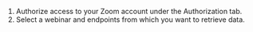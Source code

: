 1. Authorize access to your Zoom account under the Authorization tab.
2. Select a webinar and endpoints from which you want to retrieve data.